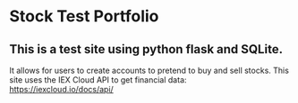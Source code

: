 # Stock Test Portfolio

## This is a test site using python flask and SQLite.

It allows for users to create accounts to pretend to buy and sell stocks.
This site uses the IEX Cloud API to get financial data: https://iexcloud.io/docs/api/
